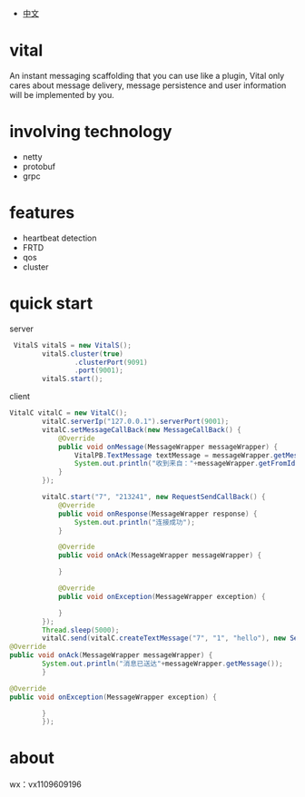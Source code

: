 - [中文](README.md)
# vital
An instant messaging scaffolding that you can use like a plugin, Vital only cares about message delivery, message persistence and user information will be implemented by you.

# involving technology
- netty
- protobuf
- grpc

# features
- heartbeat detection
- FRTD
- qos
- cluster

# quick start
server
```java
 VitalS vitalS = new VitalS();
        vitalS.cluster(true)
                .clusterPort(9091)
                .port(9001);
        vitalS.start();
```

client
```java
VitalC vitalC = new VitalC();
        vitalC.serverIp("127.0.0.1").serverPort(9001);
        vitalC.setMessageCallBack(new MessageCallBack() {
            @Override
            public void onMessage(MessageWrapper messageWrapper) {
                VitalPB.TextMessage textMessage = messageWrapper.getMessage();
                System.out.println("收到来自："+messageWrapper.getFromId()+"的消息："+textMessage.getContent());
            }
        });

        vitalC.start("7", "213241", new RequestSendCallBack() {
            @Override
            public void onResponse(MessageWrapper response) {
                System.out.println("连接成功");
            }

            @Override
            public void onAck(MessageWrapper messageWrapper) {

            }

            @Override
            public void onException(MessageWrapper exception) {

            }
        });
        Thread.sleep(5000);
        vitalC.send(vitalC.createTextMessage("7", "1", "hello"), new SendCallBack() {
@Override
public void onAck(MessageWrapper messageWrapper) {
        System.out.println("消息已送达"+messageWrapper.getMessage());
        }

@Override
public void onException(MessageWrapper exception) {

        }
        });
```
# about
wx：vx1109609196